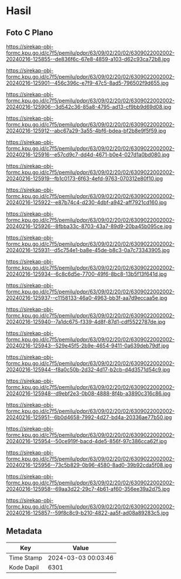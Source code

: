 # Hasil

## Foto C Plano

https://sirekap-obj-formc.kpu.go.id/c7f5/pemilu/pdpr/63/09/02/20/02/6309022002002-20240216-125855--de836f6c-67e8-4859-a103-d62c93ca72b8.jpg

https://sirekap-obj-formc.kpu.go.id/c7f5/pemilu/pdpr/63/09/02/20/02/6309022002002-20240216-125901--456c396c-e7f9-47c5-8ad5-796502f9d655.jpg

https://sirekap-obj-formc.kpu.go.id/c7f5/pemilu/pdpr/63/09/02/20/02/6309022002002-20240216-125906--3d542c36-85a8-4795-ad13-cf9bb9d69d08.jpg

https://sirekap-obj-formc.kpu.go.id/c7f5/pemilu/pdpr/63/09/02/20/02/6309022002002-20240216-125912--abc67a29-3a55-4bf6-bdea-bf2b8e9f5f59.jpg

https://sirekap-obj-formc.kpu.go.id/c7f5/pemilu/pdpr/63/09/02/20/02/6309022002002-20240216-125916--e57cd9c7-dd4d-4671-b0e4-027d1a0bd080.jpg

https://sirekap-obj-formc.kpu.go.id/c7f5/pemilu/pdpr/63/09/02/20/02/6309022002002-20240216-125919--fb1c0173-6f63-4efd-9763-070312e80f10.jpg

https://sirekap-obj-formc.kpu.go.id/c7f5/pemilu/pdpr/63/09/02/20/02/6309022002002-20240216-125922--e87b74c4-d230-4dbf-a942-aff7921cd160.jpg

https://sirekap-obj-formc.kpu.go.id/c7f5/pemilu/pdpr/63/09/02/20/02/6309022002002-20240216-125926--8fbba33c-8703-43a7-89d9-20ba45b095ce.jpg

https://sirekap-obj-formc.kpu.go.id/c7f5/pemilu/pdpr/63/09/02/20/02/6309022002002-20240216-125931--d5c754e1-ba8e-45de-b8c3-0a7c73343905.jpg

https://sirekap-obj-formc.kpu.go.id/c7f5/pemilu/pdpr/63/09/02/20/02/6309022002002-20240216-125934--6c8c6d5e-7700-49f6-8bc8-13b5f13f641d.jpg

https://sirekap-obj-formc.kpu.go.id/c7f5/pemilu/pdpr/63/09/02/20/02/6309022002002-20240216-125937--c1158133-46a0-4963-bb3f-aa7d9eccaa5e.jpg

https://sirekap-obj-formc.kpu.go.id/c7f5/pemilu/pdpr/63/09/02/20/02/6309022002002-20240216-125940--7a1dc675-f339-4d8f-87d1-cdf5522787de.jpg

https://sirekap-obj-formc.kpu.go.id/c7f5/pemilu/pdpr/63/09/02/20/02/6309022002002-20240216-125943--529e45f5-2b9e-4654-9411-0a639deb79df.jpg

https://sirekap-obj-formc.kpu.go.id/c7f5/pemilu/pdpr/63/09/02/20/02/6309022002002-20240216-125944--f8a0c50b-2d32-4d17-b2cb-d4d3571d54c9.jpg

https://sirekap-obj-formc.kpu.go.id/c7f5/pemilu/pdpr/63/09/02/20/02/6309022002002-20240216-125948--d9ebf2e3-0b08-4888-8f4b-a3890c316c86.jpg

https://sirekap-obj-formc.kpu.go.id/c7f5/pemilu/pdpr/63/09/02/20/02/6309022002002-20240216-125951--6b0d4658-7992-4d27-bd4a-20336ae77b50.jpg

https://sirekap-obj-formc.kpu.go.id/c7f5/pemilu/pdpr/63/09/02/20/02/6309022002002-20240216-125954--50ce919f-bacd-4de5-856f-97c386cca62f.jpg

https://sirekap-obj-formc.kpu.go.id/c7f5/pemilu/pdpr/63/09/02/20/02/6309022002002-20240216-125956--73c5b829-0b96-4580-8ad0-39b92cda5f08.jpg

https://sirekap-obj-formc.kpu.go.id/c7f5/pemilu/pdpr/63/09/02/20/02/6309022002002-20240216-125958--69aa3d22-29c7-4b61-af60-356ee39a2d75.jpg

https://sirekap-obj-formc.kpu.go.id/c7f5/pemilu/pdpr/63/09/02/20/02/6309022002002-20240216-125857--59f8c8c9-b210-4822-aa5f-ad08a89283c5.jpg


## Metadata

| Key        | Value               |
| ---------- | ------------------- |
| Time Stamp | 2024-03-03 00:03:46 |
| Kode Dapil | 6301                |



